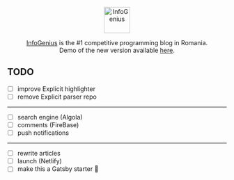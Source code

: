 <p align="center">
  <img
    src="https://infogenius.ro/wp-content/uploads/2020/06/infogenius-logo-black.svg"
    alt="InfoGenius"
    height="60"
  />
</p>

<p align="center">
  <a href="https://infogenius.ro">InfoGenius</a> is the #1 competitive programming blog in Romania.
  <br />
  Demo of the new version available <a href="https://nervous-kalam-d2cf8e.netlify.app/">here</a>.
</p>

## TODO

- [ ] improve Explicit highlighter
- [ ] remove Explicit parser repo

---

- [ ] search engine (Algola)
- [ ] comments (FireBase)
- [ ] push notifications

---

- [ ] rewrite articles
- [ ] launch (Netlify)
- [ ] make this a Gatsby starter :zany_face:
